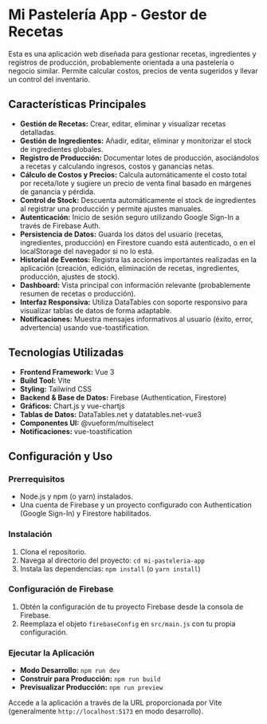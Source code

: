 # Mi Pastelería App - Gestor de Recetas

Esta es una aplicación web diseñada para gestionar recetas, ingredientes y registros de producción, probablemente orientada a una pastelería o negocio similar. Permite calcular costos, precios de venta sugeridos y llevar un control del inventario.

## Características Principales

* **Gestión de Recetas:** Crear, editar, eliminar y visualizar recetas detalladas.
* **Gestión de Ingredientes:** Añadir, editar, eliminar y monitorizar el stock de ingredientes globales.
* **Registro de Producción:** Documentar lotes de producción, asociándolos a recetas y calculando ingresos, costos y ganancias netas.
* **Cálculo de Costos y Precios:** Calcula automáticamente el costo total por receta/lote y sugiere un precio de venta final basado en márgenes de ganancia y pérdida.
* **Control de Stock:** Descuenta automáticamente el stock de ingredientes al registrar una producción y permite ajustes manuales.
* **Autenticación:** Inicio de sesión seguro utilizando Google Sign-In a través de Firebase Auth.
* **Persistencia de Datos:** Guarda los datos del usuario (recetas, ingredientes, producción) en Firestore cuando está autenticado, o en el localStorage del navegador si no lo está.
* **Historial de Eventos:** Registra las acciones importantes realizadas en la aplicación (creación, edición, eliminación de recetas, ingredientes, producción, ajustes de stock).
* **Dashboard:** Vista principal con información relevante (probablemente resumen de recetas o producción).
* **Interfaz Responsiva:** Utiliza DataTables con soporte responsivo para visualizar tablas de datos de forma adaptable.
* **Notificaciones:** Muestra mensajes informativos al usuario (éxito, error, advertencia) usando vue-toastification.

## Tecnologías Utilizadas

* **Frontend Framework:** Vue 3
* **Build Tool:** Vite
* **Styling:** Tailwind CSS
* **Backend & Base de Datos:** Firebase (Authentication, Firestore)
* **Gráficos:** Chart.js y vue-chartjs
* **Tablas de Datos:** DataTables.net y datatables.net-vue3
* **Componentes UI:** @vueform/multiselect
* **Notificaciones:** vue-toastification

## Configuración y Uso

### Prerrequisitos

* Node.js y npm (o yarn) instalados.
* Una cuenta de Firebase y un proyecto configurado con Authentication (Google Sign-In) y Firestore habilitados.

### Instalación

1.  Clona el repositorio.
2.  Navega al directorio del proyecto: `cd mi-pasteleria-app`
3.  Instala las dependencias: `npm install` (o `yarn install`)

### Configuración de Firebase

1.  Obtén la configuración de tu proyecto Firebase desde la consola de Firebase.
2.  Reemplaza el objeto `firebaseConfig` en `src/main.js` con tu propia configuración.

### Ejecutar la Aplicación

* **Modo Desarrollo:** `npm run dev`
* **Construir para Producción:** `npm run build`
* **Previsualizar Producción:** `npm run preview`

Accede a la aplicación a través de la URL proporcionada por Vite (generalmente `http://localhost:5173` en modo desarrollo).